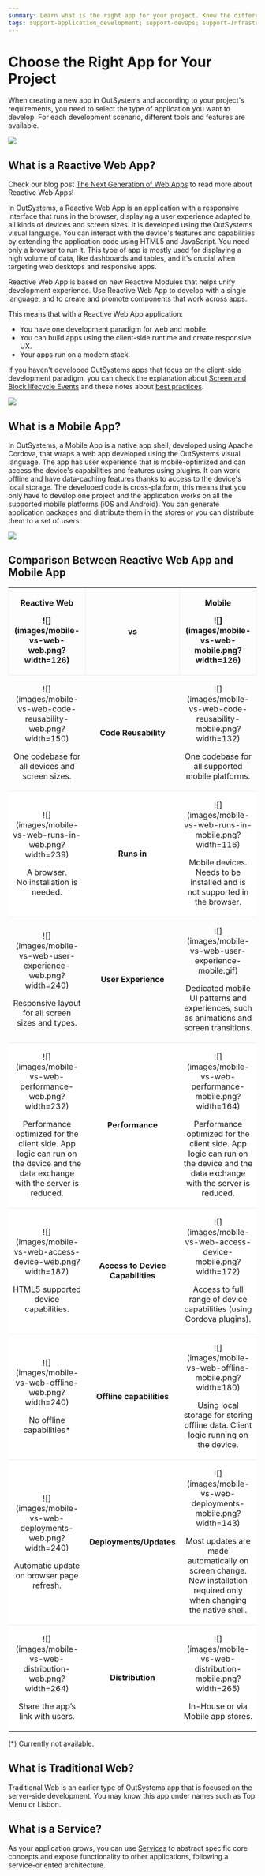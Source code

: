 ```yaml
---
summary: Learn what is the right app for your project. Know the difference between web and mobile apps in OutSystems and what to choose for your needs. 
tags: support-application_development; support-devOps; support-Infrastuture_Architecture; support-Mobile_Apps; support-webapps; support-Mobile_Apps-overview; support-webapps-overview
---
```


# Choose the Right App for Your Project

When creating a new app in OutSystems and according to your project's requirements, you need to select the type of application you want to develop. For each development scenario, different tools and features are available.

![](images/right-app-1.png?width=600)

## What is a Reactive Web App?

<div class="info" markdown="1">

Check our blog post <a href="https://www.outsystems.com/forums/discussion/52761/reactive-web-the-next-generation-of-web-apps/">The Next Generation of Web Apps</a> to read more about Reactive Web Apps!

</div>


In OutSystems, a Reactive Web App is an application with a responsive interface that runs in the browser, displaying a user experience adapted to all kinds of devices and screen sizes. It is developed using the OutSystems visual language. You can interact with the device's features and capabilities by extending the application code using HTML5 and JavaScript. You need only a browser to run it. This type of app is mostly used for displaying a high volume of data, like dashboards and tables, and it's crucial when targeting web desktops and responsive apps.

Reactive Web App is based on new Reactive Modules that helps unify development experience. Use Reactive Web App to develop with a single language, and to create and promote components that work across apps.

This means that with a Reactive Web App application:

* You have one development paradigm for web and mobile.
* You can build apps using the client-side runtime and create responsive UX.
* Your apps run on a modern stack.

If you haven't developed OutSystems apps that focus on the client-side development paradigm, you can check the explanation about [Screen and Block lifecycle Events](<../develop/logic/screen-block-lifecycle-events.md>) and these notes about [best practices](<https://success.outsystems.com/Documentation/Best_Practices/OutSystems_Mobile_Best_Practices>).

![](images/mobile-vs-web-what-is-web.png)

## What is a Mobile App?

In OutSystems, a Mobile App is a native app shell, developed using Apache Cordova, that wraps a web app developed using the OutSystems visual language. The app has user experience that is mobile-optimized and can access the device's capabilities and features using plugins. It can work offline and have data-caching features thanks to access to the device's local storage. The developed code is cross-platform, this means that you only have to develop one project and the application works on all the supported mobile platforms (iOS and Android). You can generate application packages and distribute them in the stores or you can distribute them to a set of users.

![](images/mobile-vs-web.png)



## Comparison Between Reactive Web App and Mobile App  

<table border="1" cellpadding="1" cellspacing="1" markdown="1" class="mt-responsive-table" style="border:none;">
<thead>
<tr>
<th class="mt-bgcolor-ffffff" scope="col" style="border-bottom:1px solid #E7ECED;text-align:center;vertical-align:middle;">
<p><span class="mt-font-size-20"><strong>Reactive Web</strong></span></p>
<p>![](images/mobile-vs-web-web.png?width=126)</p>
</th>
<th class="mt-bgcolor-ffffff" scope="col" style="border-bottom:1px solid #E7ECED;text-align:center;vertical-align:middle;"><span class="mt-font-size-20"><strong>vs</strong></span></th>
<th class="mt-bgcolor-ffffff" scope="col" style="border-bottom:1px solid #E7ECED;text-align:center;">
<p><span class="mt-font-size-20"><strong>Mobile</strong></span></p>
<p>![](images/mobile-vs-web-mobile.png?width=126)</p>
</th>
</tr>
</thead>
<tbody>
<tr>
<td class="mt-bgcolor-ffffff" data-th="Web" style="border:none;border-bottom:1px solid #E7ECED;text-align:center;">
<p> </p>
<p>![](images/mobile-vs-web-code-reusability-web.png?width=150)</p>
<p>One codebase for all devices and screen sizes.</p>
<p> </p>
</td>
<td class="mt-bgcolor-ffffff" data-th="vs" style="border:none;border-bottom:1px solid #E7ECED;text-align:center;vertical-align:middle;"><strong>Code Reusability</strong></td>
<td class="mt-bgcolor-ffffff" data-th="Mobile" style="border:none;border-bottom:1px solid #E7ECED;text-align:center;">
<p> </p>
<p>![](images/mobile-vs-web-code-reusability-mobile.png?width=132)</p>
<p>One codebase for all supported mobile platforms.</p>
<p> </p>
</td>
</tr>
<tr>
<td data-th="Web" style="border:none;border-bottom:1px solid #E7ECED;background:#fff;text-align:center;">
<p> </p>
<p>![](images/mobile-vs-web-runs-in-web.png?width=239)</p>
<p>A browser.<br />
No installation is needed.</p>
<p> </p>
</td>
<td data-th="vs" style="border:none;border-bottom:1px solid #E7ECED;background:#fff;text-align:center;vertical-align:middle;"><strong>Runs in</strong></td>
<td data-th="Mobile" style="border:none;border-bottom:1px solid #E7ECED;background:#fff;text-align:center;">
<p> </p>
<p>![](images/mobile-vs-web-runs-in-mobile.png?width=116)</p>
<p>Mobile devices. Needs to be installed and is not supported in the browser.</p>
<p> </p>
</td>
</tr>
<tr>
<td class="mt-bgcolor-ffffff" data-th="Web" style="border:none;border-bottom:1px solid #E7ECED;text-align:center;">
<p> </p>
<p>![](images/mobile-vs-web-user-experience-web.png?width=240)</p>
<p>Responsive layout for all screen sizes and types.</p>
<p> </p>
</td>
<td class="mt-bgcolor-ffffff" data-th="vs" style="border:none;border-bottom:1px solid #E7ECED;text-align:center;vertical-align:middle;"><strong>User Experience</strong></td>
<td class="mt-bgcolor-ffffff" data-th="Mobile" style="border:none;border-bottom:1px solid #E7ECED;text-align:center;">
<p> </p>
<p>![](images/mobile-vs-web-user-experience-mobile.gif)</p>
<p>Dedicated mobile UI patterns and experiences, such as animations and screen transitions.</p>
<p> </p>
</td>
</tr>
<tr>
<td data-th="Web" style="border:none;border-bottom:1px solid #E7ECED;background:#fff;text-align:center;">
<p> </p>
<p>![](images/mobile-vs-web-performance-web.png?width=232)</p>
<p>Performance optimized for the client side. App logic can run on the device and the data exchange with the server is reduced.</p>
<p> </p>
</td>
<td data-th="vs" style="border:none;border-bottom:1px solid #E7ECED;background:#fff;text-align:center;vertical-align:middle;"><strong>Performance</strong></td>
<td data-th="Mobile" style="border:none;border-bottom:1px solid #E7ECED;background:#fff;text-align:center;">
<p> </p>
<p>![](images/mobile-vs-web-performance-mobile.png?width=164)</p>
<p>Performance optimized for the client side. App logic can run on the device and the data exchange with the server is reduced.</p>
<p> </p>
</td>
</tr>
<tr>
<td data-th="Web" style="border:none;border-bottom:1px solid #E7ECED;background:#fff;text-align:center;">
<p> </p>
<p>![](images/mobile-vs-web-access-device-web.png?width=187)</p>
<p>HTML5 supported device capabilities.</p>
<p> </p>
</td>
<td data-th="vs" style="border:none;border-bottom:1px solid #E7ECED;background:#fff;text-align:center;vertical-align:middle;">
<p><strong>Access to Device <span style="line-height:inherit;">Capabilities</span></strong></p>
</td>
<td data-th="Mobile" style="border:none;border-bottom:1px solid #E7ECED;background:#fff;text-align:center;">
<p> </p>
<p>![](images/mobile-vs-web-access-device-mobile.png?width=172)</p>
<p>Access to full range of device capabilities (using Cordova plugins).</p>
<p> </p>
</td>
</tr>
<tr>
<td data-th="Web" style="border:none;border-bottom:1px solid #E7ECED;background:#fff;text-align:center;">
<p> </p>
<p>![](images/mobile-vs-web-offline-web.png?width=240)</p>
<p>No offline capabilities*</p>
<p> </p>
</td>
<td data-th="vs" style="border:none;border-bottom:1px solid #E7ECED;background:#fff;text-align:center;vertical-align:middle;"><strong>Offline capabilities</strong></td>
<td data-th="Mobile" style="border:none;border-bottom:1px solid #E7ECED;background:#fff;text-align:center;">
<p> </p>
<p>![](images/mobile-vs-web-offline-mobile.png?width=180)</p>
<p>Using local storage for storing offline data. Client logic running on the device.</p>
<p> </p>
</td>
</tr>
<tr>
<td data-th="Web" style="border:none;border-bottom:1px solid #E7ECED;background:#fff;text-align:center;">
<p> </p>
<p>![](images/mobile-vs-web-deployments-web.png?width=240)</p>
<p>Automatic update on browser page refresh.</p>
<p> </p>
</td>
<td data-th="vs" style="border:none;border-bottom:1px solid #E7ECED;background:#fff;text-align:center;vertical-align:middle;"><strong>Deployments/Updates</strong></td>
<td data-th="Mobile" style="border:none;border-bottom:1px solid #E7ECED;background:#fff;text-align:center;">
<p> </p>
<p>![](images/mobile-vs-web-deployments-mobile.png?width=143)</p>
<p>Most updates are made automatically on screen change. New installation required only when changing the native shell.</p>
<p> </p>
</td>
</tr>
<tr>
<td data-th="Web" style="border:none;background:#fff;text-align:center;">
<p> </p>
<p>![](images/mobile-vs-web-distribution-web.png?width=264)</p>
<p>Share the app’s link with users.</p>
<p> </p>
</td>
<td data-th="vs" style="border:none;background:#fff;text-align:center;vertical-align:middle;"><strong>Distribution</strong></td>
<td data-th="Mobile" style="border:none;background:#fff;text-align:center;">
<p> </p>
<p>![](images/mobile-vs-web-distribution-mobile.png?width=265)</p>
<p>In-House or via Mobile app stores.</p>
<p> </p>
</td>
</tr>
</tbody>
</table>

(*) Currently not available.

## What is Traditional Web?

Traditional Web is an earlier type of OutSystems app that is focused on the server-side development. You may know this app under names such as Top Menu or Lisbon.

## What is a Service?

As your application grows, you can use [Services](../develop/reuse-and-refactor/services.md) to abstract specific core concepts and expose functionality to other applications, following a service-oriented architecture.
